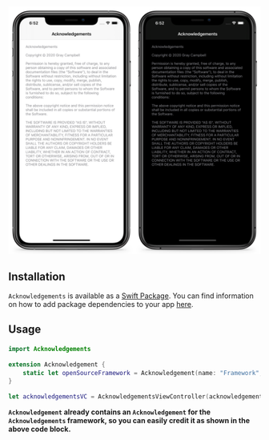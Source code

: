 ![Banner](Resources/Assets/Acknowledgements.png)

## Installation

`Acknowledgements` is available as a [Swift Package](https://developer.apple.com/documentation/swift_packages). You can find information on how to add package dependencies to your app [here](https://developer.apple.com/documentation/xcode/adding_package_dependencies_to_your_app).

## Usage

```swift
import Acknowledgements
```

```swift
extension Acknowledgement {
    static let openSourceFramework = Acknowledgement(name: "Framework", copyright: "Copyright © YYYY Author's Name", license: .MIT)
}
```

```swift
let acknowledgementsVC = AcknowledgementsViewController(acknowledgements: [.openSourceFramework, .acknowledgements])
```

**`Acknowledgement` already contains an `Acknowledgement` for the `Acknowledgements` framework, so you can easily credit it as shown in the above code block.**
